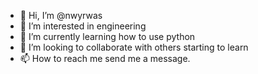 - 👋 Hi, I’m @nwyrwas
- 👀 I’m interested in engineering
- 🌱 I’m currently learning how to use python
- 💞️ I’m looking to collaborate with others starting to learn
- 📫 How to reach me send me a message.

<!---
nwyrwas/nwyrwas is a ✨ special ✨ repository because its `README.md` (this file) appears on your GitHub profile.
You can click the Preview link to take a look at your changes.
--->
